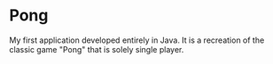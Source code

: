 # Pong

My first application developed entirely in Java. It is a recreation of the classic game "Pong" that is solely single player.
